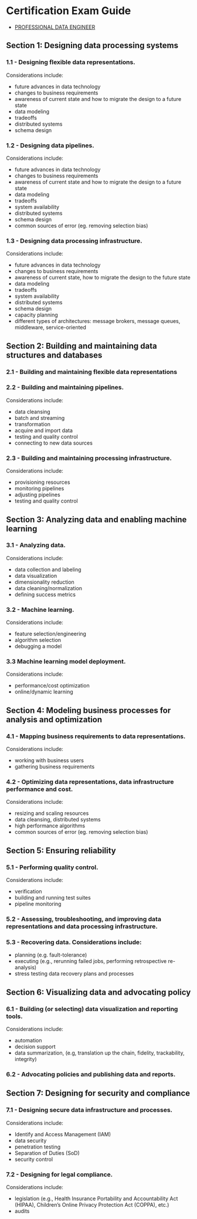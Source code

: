 # Certification Exam Guide
- [PROFESSIONAL DATA ENGINEER](https://cloud.google.com/certification/guides/data-engineer/)

## Section 1: Designing data processing systems
### 1.1 - Designing flexible data representations.
Considerations include:
- future advances in data technology
- changes to business requirements
- awareness of current state and how to migrate the design to a future state
- data modeling
- tradeoffs
- distributed systems
- schema design

### 1.2 - Designing data pipelines.
Considerations include:
- future advances in data technology
- changes to business requirements
- awareness of current state and how to migrate the design to a future state
- data modeling
- tradeoffs
- system availability
- distributed systems
- schema design
- common sources of error (eg. removing selection bias)

### 1.3 - Designing data processing infrastructure.
Considerations include:
- future advances in data technology
- changes to business requirements
- awareness of current state, how to migrate the design to the future state
- data modeling
- tradeoffs
- system availability
- distributed systems
- schema design
- capacity planning
- different types of architectures: message brokers, message queues, middleware, service-oriented

## Section 2: Building and maintaining data structures and databases

### 2.1 - Building and maintaining flexible data representations

### 2.2 - Building and maintaining pipelines.
Considerations include:
- data cleansing
- batch and streaming
- transformation
- acquire and import data
- testing and quality control
- connecting to new data sources

### 2.3 - Building and maintaining processing infrastructure.
Considerations include:
- provisioning resources
- monitoring pipelines
- adjusting pipelines
- testing and quality control

## Section 3: Analyzing data and enabling machine learning

### 3.1 - Analyzing data.
Considerations include:
- data collection and labeling
- data visualization
- dimensionality reduction
- data cleaning/normalization
- defining success metrics

### 3.2 - Machine learning.
Considerations include:
- feature selection/engineering
- algorithm selection
- debugging a model

### 3.3 Machine learning model deployment.
Considerations include:
- performance/cost optimization
- online/dynamic learning

## Section 4: Modeling business processes for analysis and optimization

### 4.1 - Mapping business requirements to data representations.
Considerations include:
- working with business users
- gathering business requirements

### 4.2 - Optimizing data representations, data infrastructure performance and cost.
Considerations include:
- resizing and scaling resources
- data cleansing, distributed systems
- high performance algorithms
- common sources of error (eg. removing selection bias)

## Section 5: Ensuring reliability
### 5.1 - Performing quality control.
Considerations include:
- verification
- building and running test suites
- pipeline monitoring

### 5.2 - Assessing, troubleshooting, and improving data representations and data processing infrastructure.
### 5.3 - Recovering data. Considerations include:
- planning (e.g. fault-tolerance)
- executing (e.g., rerunning failed jobs, performing retrospective re-analysis)
- stress testing data recovery plans and processes

## Section 6: Visualizing data and advocating policy
### 6.1 - Building (or selecting) data visualization and reporting tools.
Considerations include:
- automation
- decision support
- data summarization, (e.g, translation up the chain, fidelity, trackability, integrity)

### 6.2 - Advocating policies and publishing data and reports.

## Section 7: Designing for security and compliance

### 7.1 - Designing secure data infrastructure and processes.
Considerations include:
- Identify and Access Management (IAM)
- data security
- penetration testing
- Separation of Duties (SoD)
- security control

### 7.2 - Designing for legal compliance.
Considerations include:
- legislation (e.g., Health Insurance Portability and Accountability Act (HIPAA), Children’s Online Privacy Protection Act (COPPA), etc.)
- audits
